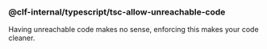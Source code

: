 ### @clf-internal/typescript/tsc-allow-unreachable-code

Having unreachable code makes no sense, enforcing this makes your code cleaner.
